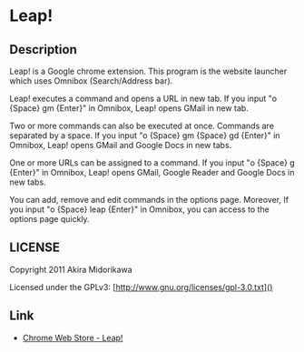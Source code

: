 # Leap!

## Description

Leap! is a Google chrome extension.
This program is the website launcher which uses Omnibox (Search/Address bar).

Leap! executes a command and opens a URL in new tab.
If you input "o {Space} gm {Enter}" in Omnibox, Leap! opens GMail in new tab.

Two or more commands can also be executed at once. Commands are separated by a space.
If you input "o {Space} gm {Space} gd {Enter}" in Omnibox, Leap! opens GMail and Google Docs in new tabs.

One or more URLs can be assigned to a command.
If you input "o {Space} g {Enter}" in Omnibox, Leap! opens GMail, Google Reader and Google Docs in new tabs.

You can add, remove and edit commands in the options page.
Moreover, If you input "o {Space} leap {Enter}" in Omnibox, you can access to the options page quickly.

## LICENSE

Copyright 2011 Akira Midorikawa

Licensed under the GPLv3: [http://www.gnu.org/licenses/gpl-3.0.txt]()

## Link

- [Chrome Web Store - Leap!](https://chrome.google.com/webstore/detail/jjafmnhliekbijhadfkabocfdpeicdmj)
